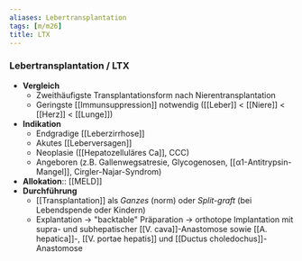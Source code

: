 ```yaml
---
aliases: Lebertransplantation
tags: [m/m26]
title: LTX
---
```

### Lebertransplantation / LTX
- **Vergleich**
	- Zweithäufigste Transplantationsform nach Nierentransplantation
	- Geringste [[Immunsuppression]] notwendig ([[Leber]] < [[Niere]] < [[Herz]] < [[Lunge]])
- **Indikation**
	- Endgradige [[Leberzirrhose]]
	- Akutes [[Leberversagen]]
	- Neoplasie ([[Hepatozelluläres Ca]], CCC)
	- Angeboren (z.B. Gallenwegsatresie, Glycogenosen, [[α1-Antitrypsin-Mangel]], Cirgler-Najar-Syndrom)
- **Allokation**:: [[MELD]]
- **Durchführung**
	- [[Transplantation]] als *Ganzes* (norm) oder *Split-graft* (bei Lebendspende oder Kindern)
	- Explantation → "backtable" Präparation → orthotope Implantation mit supra- und subhepatischer [[V. cava]]-Anastomose sowie [[A. hepatica]]-, [[V. portae hepatis]] und [[Ductus choledochus]]-Anastomose